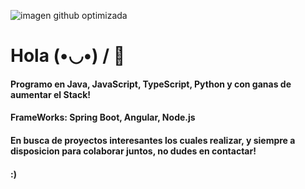 ![imagen github optimizada](https://github.com/JaviCaiola/JaviCaiola/assets/114126710/61888a1d-6ad4-4981-b80d-5a92b44bf17d)

# Hola  (•◡•) / 👋

#### Programo en Java, JavaScript, TypeScript, Python y con ganas de aumentar el Stack!
#### FrameWorks: Spring Boot, Angular, Node.js 
#### En busca de proyectos interesantes los cuales realizar, y siempre a disposicion para colaborar juntos, no dudes en contactar!
#### :) 
####
####
####
  

 
<!--
**JaviCaiola/JaviCaiola** is a ✨ _special_ ✨ repository because its `README.md` (this file) appears on your GitHub profile.

Com.ar.package desused
-->
